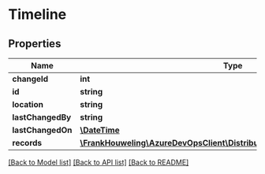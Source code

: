 # Timeline

## Properties
Name | Type | Description | Notes
------------ | ------------- | ------------- | -------------
**changeId** | **int** |  | [optional] 
**id** | **string** |  | [optional] 
**location** | **string** |  | [optional] 
**lastChangedBy** | **string** |  | [optional] 
**lastChangedOn** | [**\DateTime**](\DateTime.md) |  | [optional] 
**records** | [**\FrankHouweling\AzureDevOpsClient\DistributedTask\Model\TimelineRecord[]**](TimelineRecord.md) |  | [optional] 

[[Back to Model list]](../README.md#documentation-for-models) [[Back to API list]](../README.md#documentation-for-api-endpoints) [[Back to README]](../README.md)


